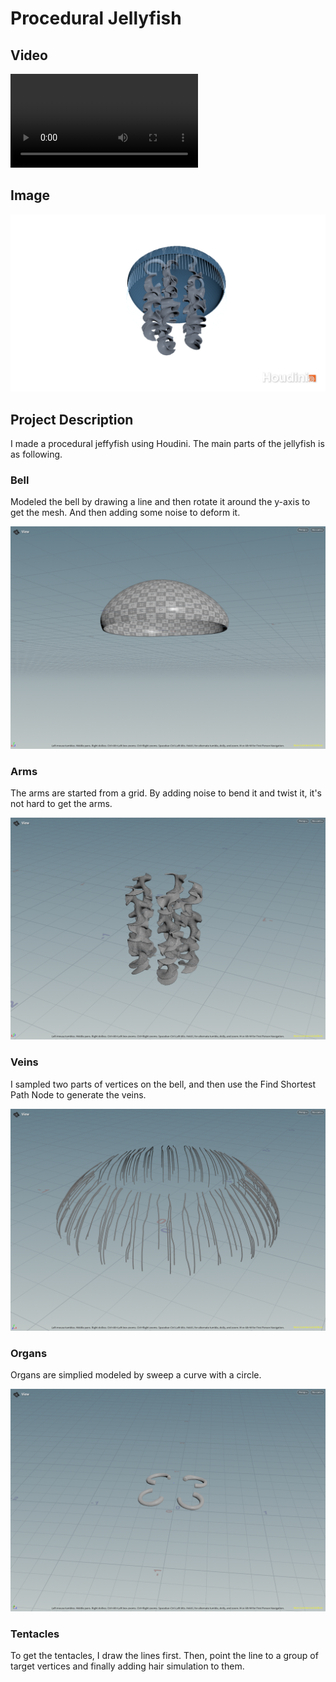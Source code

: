 # Procedural Jellyfish

## Video

![](img/result.mp4)

## Image

![](img/result.png)

## Project Description

I made a procedural jeffyfish using Houdini. The main parts of the jellyfish is as following.

### Bell

Modeled the bell by drawing a line and then rotate it around the y-axis to get the mesh. And then adding some noise to deform it.

![](img/bell.png)

### Arms

The arms are started from a grid. By adding noise to bend it and twist it, it's not hard to get the arms.

![](img/arms.png)

### Veins

I sampled two parts of vertices on the bell, and then use the Find Shortest Path Node to generate the veins.

![](img/veins.png)

### Organs

Organs are simplied modeled by sweep a curve with a circle.

![](img/organs.png)

### Tentacles

To get the tentacles, I draw the lines first. Then, point the line to a group of target vertices and finally adding hair simulation to them.

